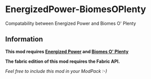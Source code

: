 # EnergizedPower-BiomesOPlenty
Compatability between Energized Power and Biomes O' Plenty


## Information

**This mod requires [Energized Power](https://github.com/JDDev0/EnergizedPower) and [Biomes O' Plenty](https://github.com/Glitchfiend/BiomesOPlenty)**

**The fabric edition of this mod requires the Fabric API.**

*Feel free to include this mod in your ModPack :-)*